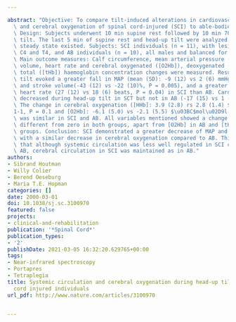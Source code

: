 ---
abstract: "Objective: To compare tilt-induced alterations in cardiovascular homeostasis\
  \ and cerebral oxygenation of spinal cord-injured (SCI) to able-bodied (AB) individuals.\
  \ Design: Subjects underwent 10 min supine rest followed by 10 min 70\xB0head-up\
  \ tilt. The last 5 min of supine rest and head-up tilt were analyzed, provided a\
  \ steady state existed. Subjects: SCI individuals (n = 11), with lesions between\
  \ C4 and T4, and AB individuals (n = 10), all males and balanced for age and weight.\
  \ Main outcome measures: Calf circumference, mean arterial pressure (MAP), stroke\
  \ volume, heart rate and cerebral oxygenated ([O2Hb]), deoxygenated ([HHb]) and\
  \ total ([tHb]) haemoglobin concentration changes were measured. Results: Head-up\
  \ tilt evoked a greater fall in MAP (mean (SD): -9 (12) vs 2 (6) mmHg P = 0.02)\
  \ and stroke volume(-43 (12) vs -22 (10)%, P = 0.005), and a greater increase in\
  \ heart rate (27 (12) vs 18 (6) beats, P = 0.04) in SCI than AB. Cardiac output\
  \ decreased during head-up tilt in SCT but not in AB (-17 (15) vs 1 (15)%, P = 0.01).\
  \ The change in cerebral oxygenation ([HHb]: 3.9 (2.8) rs 2.8 (1.4) $\u03BC$mol\u02D9\
  1-1, P = 0.1 and [O2Hb]: -6.1 (5.0) vs -2.1 (5.5) $\u03BC$mol\u02D9l-1, P = 0.1)\
  \ was similar in SCI and AB. All variables mentioned showed a change significantly\
  \ different from zero in both groups, apart from [O2Hb] in AB and [tHb] in both\
  \ groups. Conclusion: SCI demonstrated a greater decrease of MAP and stroke volume\
  \ with a similar decrease in cerebral oxygenation compared to AB. This suggests\
  \ that although systemic circulation was less well regulated in SCI compared with\
  \ AB, cerebral circulation in SCI was maintained as in AB."
authors:
- Sibrand Houtman
- Willy Colier
- Berend Oeseburg
- Maria T.E. Hopman
categories: []
date: 2000-03-01
doi: 10.1038/sj.sc.3100970
featured: false
projects:
- clinical-and-rehabilitation
publication: '*Spinal Cord*'
publication_types:
- '2'
publishDate: 2021-03-05 16:32:20.629765+00:00
tags:
- Near-infrared spectroscopy
- Portapres
- Tetraplegia
title: Systemic circulation and cerebral oxygenation during head-up tilt in spinal
  cord injured individuals
url_pdf: http://www.nature.com/articles/3100970

---
